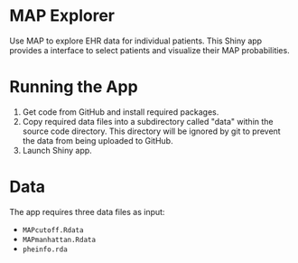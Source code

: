 # MAP Explorer
Use MAP to explore EHR data for individual patients. This Shiny app provides a interface to select patients and visualize their MAP probabilities.



# Running the App

 1. Get code from GitHub and install required packages.
 1. Copy required data files into a subdirectory called "data" within the source code directory. This directory will be ignored by git to prevent the data from being uploaded to GitHub.
 1. Launch Shiny app.

# Data

The app requires three data files as input:

- `MAPcutoff.Rdata`
- `MAPmanhattan.Rdata`
- `pheinfo.rda`